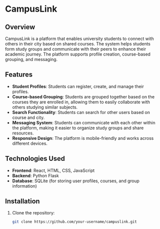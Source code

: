 # CampusLink

## Overview
CampusLink is a platform that enables university students to connect with others in their city based on shared courses. The system helps students form study groups and communicate with their peers to enhance their academic journey. The platform supports profile creation, course-based grouping, and messaging.

## Features
- **Student Profiles**: Students can register, create, and manage their profiles.
- **Course-based Grouping**: Students are grouped together based on the courses they are enrolled in, allowing them to easily collaborate with others studying similar subjects.
- **Search Functionality**: Students can search for other users based on course and city.
- **Messaging System**: Students can communicate with each other within the platform, making it easier to organize study groups and share resources.
- **Responsive Design**: The platform is mobile-friendly and works across different devices.

## Technologies Used
- **Frontend**: React, HTML, CSS, JavaScript
- **Backend**: Python Flask
- **Database**: SQLite (for storing user profiles, courses, and group information)

## Installation

1. Clone the repository:
   ```bash
   git clone https://github.com/your-username/campuslink.git
